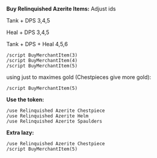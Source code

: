 **Buy Relinquished Azerite Items:**
Adjust ids

Tank + DPS 3,4,5

Heal + DPS 3,4,5

Tank + DPS + Heal 4,5,6

```
/script BuyMerchantItem(3)
/script BuyMerchantItem(4)
/script BuyMerchantItem(5)
```
using just to maximes gold (Chestpieces give more gold):

```
/script BuyMerchantItem(5)
```

**Use the token:**
```
/use Relinquished Azerite Chestpiece
/use Relinquished Azerite Helm
/use Relinquished Azerite Spaulders
```
**Extra lazy:**
```
/use Relinquished Azerite Chestpiece
/script BuyMerchantItem(5)
```
